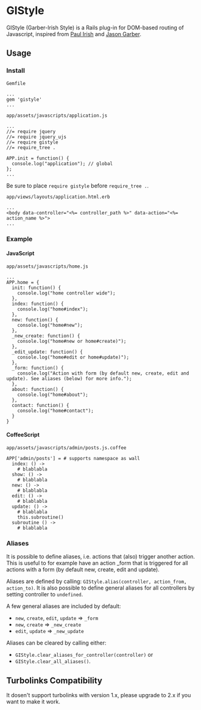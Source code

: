 # GIStyle

GIStyle (Garber-Irish Style) is a Rails plug-in for DOM-based routing of Javascript, inspired from [Paul Irish](http://paulirish.com/2009/markup-based-unobtrusive-comprehensive-dom-ready-execution/) and [Jason Garber](http://viget.com/inspire/extending-paul-irishs-comprehensive-dom-ready-execution).

## Usage

### Install

`Gemfile`

    ...
    gem 'gistyle'
    ...

`app/assets/javascripts/application.js`

    ...
    //= require jquery
    //= require jquery_ujs
    //= require gistyle
    //= require_tree .

    APP.init = function() {
      console.log("application"); // global
    };
    ...

Be sure to place `require gistyle` before `require_tree .`.

`app/views/layouts/application.html.erb`

    ...
    <body data-controller="<%= controller_path %>" data-action="<%= action_name %>">
    ...

### Example

#### JavaScript

`app/assets/javascripts/home.js`

    ...
    APP.home = {
      init: function() {
        console.log("home controller wide");
      },
      index: function() {
        console.log("home#index");
      },
      new: function() {
        console.log("home#new");
      },
      _new_create: function() {
        console.log("home#new or home#create)");
      },
      _edit_update: function() {
        console.log("home#edit or home#update)");
      },
      _form: function() {
        console.log("Action with form (by default new, create, edit and update). See aliases (below) for more info.");
      },
      about: function() {
        console.log("home#about");
      },
      contact: function() {
        console.log("home#contact");
      }
    }

#### CoffeeScript

`app/assets/javascripts/admin/posts.js.coffee`

    APP['admin/posts'] = # supports namespace as wall
      index: () ->
        # blablabla
      show: () ->
        # blablabla
      new: () ->
        # blablabla
      edit: () ->
        # blablabla
      update: () ->
        # blablabla
        this.subroutine()
      subroutine () ->
        # blablabla

### Aliases
It is possible to define aliases, i.e. actions that (also) trigger another action. This is useful to for example have an action _form that is triggered for all actions with a form (by default new, create, edit and update).

Aliases are defined by calling: `GIStyle.alias(controller, action_from, action_to)`. It is also possible to define general aliases for all controllers by setting controller to `undefined`.

A few general aliases are included by default:
* `new`, `create`, `edit`, `update` => `_form`
* `new`, `create` => `_new_create`
* `edit`, `update` => `_new_update`

Aliases can be cleared by calling either:
* `GIStyle.clear_aliases_for_controller(controller)` or
* `GIStyle.clear_all_aliases()`.

## Turbolinks Compatibility

It dosen't support turbolinks with version 1.x, please upgrade to 2.x if you want to make it work.